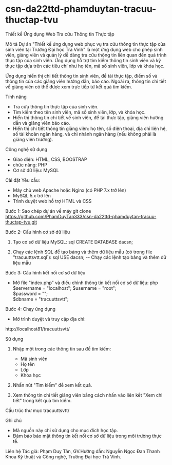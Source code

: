 # csn-da22ttd-phamduytan-tracuu-thuctap-tvu

Thiết kế Ứng dụng Web Tra cứu Thông tin Thực tập

Mô tả
Dự án "Thiết kế ứng dụng web phục vụ tra cứu thông tin thực tập của sinh viên tại Trường Đại học Trà Vinh" là một ứng dụng web cho phép sinh viên, giảng viên và quản lý dễ dàng tra cứu thông tin liên quan đến quá trình thực tập của sinh viên. Ứng dụng hỗ trợ tìm kiếm thông tin sinh viên và kỳ thực tập dựa trên các tiêu chí như họ tên, mã số sinh viên, lớp và khóa học.

Ứng dụng hiển thị chi tiết thông tin sinh viên, đề tài thực tập, điểm số và thông tin của các giảng viên hướng dẫn, báo cáo. Ngoài ra, thông tin chi tiết về giảng viên có thể được xem trực tiếp từ kết quả tìm kiếm.

Tính năng
- Tra cứu thông tin thực tập của sinh viên.
- Tìm kiếm theo tên sinh viên, mã số sinh viên, lớp, và khóa học.
- Hiển thị thông tin chi tiết về sinh viên, đề tài thực tập, giảng viên hướng dẫn và giảng viên báo cáo.
- Hiển thị chi tiết thông tin giảng viên: họ tên, số điện thoại, địa chỉ liên hệ, số tài khoản ngân hàng, và chi nhánh ngân hàng (nếu không phải là giảng viên trường).

Công nghệ sử dụng
- Giao diện: HTML, CSS, BOOSTRAP
- chức năng: PHP
- Cơ sở dữ liệu: MySQL

Cài đặt
Yêu cầu:
- Máy chủ web Apache hoặc Nginx (có PHP 7.x trở lên)
- MySQL 5.x trở lên
- Trình duyệt web hỗ trợ HTML và CSS

Bước 1: Sao chép dự án về máy
git clone https://github.com/PhamDuyTan333/csn-da22ttd-phamduytan-tracuu-thuctap-tvu.git

Bước 2: Cấu hình cơ sở dữ liệu
1. Tạo cơ sở dữ liệu MySQL:
sql
CREATE DATABASE dacsn;


2. Chạy các lệnh SQL để tạo bảng và thêm dữ liệu mẫu (có trong file "tracuuttsvtt.sql`):
sql
USE dacsn;
-- Chạy các lệnh tạo bảng và thêm dữ liệu mẫu

Bước 3: Cấu hình kết nối cơ sở dữ liệu
- Mở file "index.php" và điều chỉnh thông tin kết nối cơ sở dữ liệu:
php
$servername = "localhost"; 
$username = "root";       
$password = "";          
$dbname = "tracuuttsvtt";        

Bước 4: Chạy ứng dụng
- Mở trình duyệt và truy cập địa chỉ:

http://localhost81/tracuuttsvtt/


Sử dụng
1. Nhập một trong các thông tin sau để tìm kiếm:
    - Mã sinh viên
    - Họ tên
    - Lớp
    - Khóa học

2. Nhấn nút "Tìm kiếm" để xem kết quả.

3. Xem thông tin chi tiết giảng viên bằng cách nhấn vào liên kết "Xem chi tiết" trong kết quả tìm kiếm.

Cấu trúc thư mục
tracuuttsvtt/

             

Ghi chú
- Mã nguồn này chỉ sử dụng cho mục đích học tập.
- Đảm bảo bảo mật thông tin kết nối cơ sở dữ liệu trong môi trường thực tế.

Liên hệ
Tác giả: Phạm Duy Tân, 
GV.Hướng dẫn: Nguyễn Ngọc Đan Thanh
Khoa Kỹ thuật và Công nghệ, Trường Đại học Trà Vinh.
